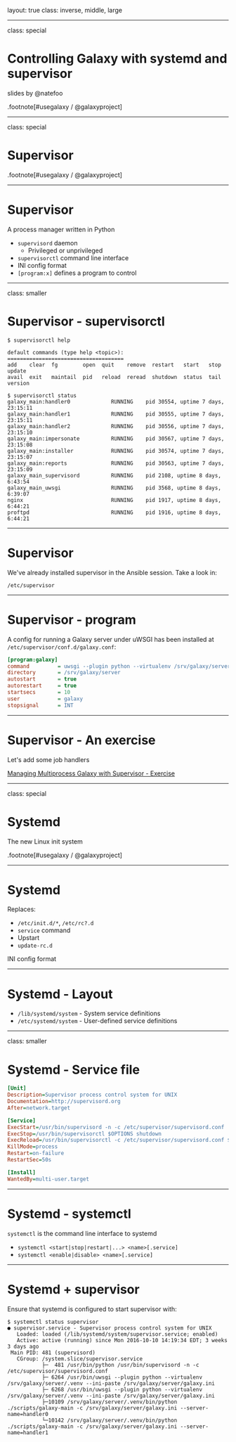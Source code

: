 layout: true
class: inverse, middle, large

---
class: special
# Controlling Galaxy with systemd and supervisor

slides by @natefoo

.footnote[\#usegalaxy / @galaxyproject]

---
class: special

# Supervisor

.footnote[\#usegalaxy / @galaxyproject]

---
# Supervisor

A process manager written in Python

- `supervisord` daemon
  - Privileged or unprivileged
- `supervisorctl` command line interface
- INI config format
- `[program:x]` defines a program to control

---
class: smaller
# Supervisor - supervisorctl

```console
$ supervisorctl help

default commands (type help <topic>):
=====================================
add    clear  fg        open  quit    remove  restart   start   stop  update 
avail  exit   maintail  pid   reload  reread  shutdown  status  tail  version

$ supervisorctl status
galaxy_main:handler0             RUNNING    pid 30554, uptime 7 days, 23:15:11
galaxy_main:handler1             RUNNING    pid 30555, uptime 7 days, 23:15:11
galaxy_main:handler2             RUNNING    pid 30556, uptime 7 days, 23:15:10
galaxy_main:impersonate          RUNNING    pid 30567, uptime 7 days, 23:15:08
galaxy_main:installer            RUNNING    pid 30574, uptime 7 days, 23:15:07
galaxy_main:reports              RUNNING    pid 30563, uptime 7 days, 23:15:09
galaxy_main_supervisord          RUNNING    pid 2108, uptime 8 days, 6:43:54
galaxy_main_uwsgi                RUNNING    pid 3568, uptime 8 days, 6:39:07
nginx                            RUNNING    pid 1917, uptime 8 days, 6:44:21
proftpd                          RUNNING    pid 1916, uptime 8 days, 6:44:21
```

---
# Supervisor

We've already installed supervisor in the Ansible session. Take a look in:

```
/etc/supervisor
```

---
# Supervisor - program

A config for running a Galaxy server under uWSGI has been installed at `/etc/supervisor/conf.d/galaxy.conf`:

```ini
[program:galaxy]
command         = uwsgi --plugin python --virtualenv /srv/galaxy/server/.venv --ini-paste /srv/galaxy/server/galaxy.ini
directory       = /srv/galaxy/server
autostart       = true
autorestart     = true
startsecs       = 10
user            = galaxy
stopsignal      = INT
```

---
# Supervisor - An exercise

Let's add some job handlers

[Managing Multiprocess Galaxy with Supervisor - Exercise](https://github.com/martenson/dagobah-training/blob/master/advanced/002a-systemd-supervisor/ex1-supervisor.md)

---
class: special

# Systemd

The new Linux init system

.footnote[\#usegalaxy / @galaxyproject]

---
# Systemd

Replaces:
- `/etc/init.d/*`, `/etc/rc?.d`
- `service` command
- Upstart
- `update-rc.d`

INI config format

---
# Systemd - Layout

- `/lib/systemd/system` - System service definitions
- `/etc/systemd/system` - User-defined service definitions

---
class: smaller
# Systemd - Service file

```ini
[Unit]
Description=Supervisor process control system for UNIX
Documentation=http://supervisord.org
After=network.target

[Service]
ExecStart=/usr/bin/supervisord -n -c /etc/supervisor/supervisord.conf
ExecStop=/usr/bin/supervisorctl $OPTIONS shutdown
ExecReload=/usr/bin/supervisorctl -c /etc/supervisor/supervisord.conf $OPTIONS reload
KillMode=process
Restart=on-failure
RestartSec=50s

[Install]
WantedBy=multi-user.target
```

---
# Systemd - systemctl

`systemctl` is the command line interface to systemd

- `systemctl <start|stop|restart|...> <name>[.service]`
- `systemctl <enable|disable> <name>[.service]`

---
# Systemd + supervisor

Ensure that systemd is configured to start supervisor with:

```console
$ systemctl status supervisor
● supervisor.service - Supervisor process control system for UNIX
   Loaded: loaded (/lib/systemd/system/supervisor.service; enabled)
   Active: active (running) since Mon 2016-10-10 14:19:34 EDT; 3 weeks 3 days ago
 Main PID: 481 (supervisord)
   CGroup: /system.slice/supervisor.service
           ├─  481 /usr/bin/python /usr/bin/supervisord -n -c /etc/supervisor/supervisord.conf
           ├─ 6264 /usr/bin/uwsgi --plugin python --virtualenv /srv/galaxy/server/.venv --ini-paste /srv/galaxy/server/galaxy.ini
           ├─ 6268 /usr/bin/uwsgi --plugin python --virtualenv /srv/galaxy/server/.venv --ini-paste /srv/galaxy/server/galaxy.ini
           ├─10109 /srv/galaxy/server/.venv/bin/python ./scripts/galaxy-main -c /srv/galaxy/server/galaxy.ini --server-name=handler0
           └─10142 /srv/galaxy/server/.venv/bin/python ./scripts/galaxy-main -c /srv/galaxy/server/galaxy.ini --server-name=handler1
```
